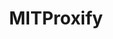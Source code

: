 ---
title: MITProxify
library: Massachusetts Institute of Technology 
lead: Access academic articles for free through MIT Library
samplesource: https://www.jstor.org/stable/169984
js: url = window.location.href; window.open('https://libproxy.mit.edu/login?url=' + url,'_self')
supportedsources: https://libraries.mit.edu/experts/
layout: library
---